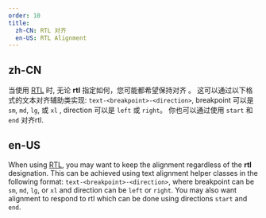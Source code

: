 ```yaml
---
order: 10
title:
  zh-CN: RTL 对齐
  en-US: RTL Alignment
---
```


## zh-CN

当使用 [RTL](/docs/features/bidirectionality) 时, 无论 **rtl** 指定如何，您可能都希望保持对齐 。 这可以通过以下格式的文本对齐辅助类实现:  `text-<breakpoint>-<direction>`, breakpoint 可以是 `sm`, `md`, `lg`, 或 `xl` , direction 可以是 `left` 或 `right`。 你也可以通过使用 `start` 和 `end` 对齐rtl.

## en-US

When using [RTL](/docs/features/bidirectionality), you may want to keep the alignment regardless of the **rtl** designation. This can be achieved using text alignment helper classes in the following format: `text-<breakpoint>-<direction>`, where breakpoint can be `sm`, `md`, `lg`, or `xl` and direction can be `left` or `right`. You may also want alignment to respond to rtl which can be done using directions `start` and `end`.